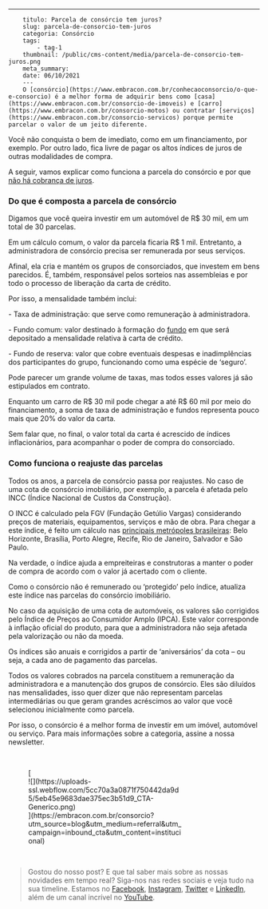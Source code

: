 ---
        titulo: Parcela de consórcio tem juros?
        slug: parcela-de-consorcio-tem-juros
        categoria: Consórcio
        tags:
            - tag-1
        thumbnail: /public/cms-content/media/parcela-de-consorcio-tem-juros.png
        meta_summary: 
        date: 06/10/2021
        ---
        O [consórcio](https://www.embracon.com.br/conhecaoconsorcio/o-que-e-consorcio) é a melhor forma de adquirir bens como [casa](https://www.embracon.com.br/consorcio-de-imoveis) e [carro](https://www.embracon.com.br/consorcio-motos) ou contratar [serviços](https://www.embracon.com.br/consorcio-servicos) porque permite parcelar o valor de um jeito diferente.

Você não conquista o bem de imediato, como em um financiamento, por exemplo. Por outro lado, fica livre de pagar os altos índices de juros de outras modalidades de compra.

A seguir, vamos explicar como funciona a parcela do consórcio e por que [não há cobrança de juros](https://www.embracon.com.br/blog/parcela-de-consorcio-tem-juros).

### Do que é composta a parcela de consórcio

Digamos que você queira investir em um automóvel de R$ 30 mil, em um total de 30 parcelas.

Em um cálculo comum, o valor da parcela ficaria R$ 1 mil. Entretanto, a administradora de consórcio precisa ser remunerada por seus serviços.

Afinal, ela cria e mantém os grupos de consorciados, que investem em bens parecidos. É, também, responsável pelos sorteios nas assembleias e por todo o processo de liberação da carta de crédito.

Por isso, a mensalidade também inclui:

\- Taxa de administração: que serve como remuneração à administradora.

\- Fundo comum: valor destinado à formação do [fundo](https://www.embracon.com.br/blog/entenda-como-funciona-a-devolucao-do-fundo-de-reserva) em que será depositado a mensalidade relativa à carta de crédito.

\- Fundo de reserva: valor que cobre eventuais despesas e inadimplências dos participantes do grupo, funcionando como uma espécie de ‘seguro’.

Pode parecer um grande volume de taxas, mas todos esses valores já são estipulados em contrato.

Enquanto um carro de R$ 30 mil pode chegar a até R$ 60 mil por meio do financiamento, a soma de taxa de administração e fundos representa pouco mais que 20% do valor da carta.

Sem falar que, no final, o valor total da carta é acrescido de índices inflacionários, para acompanhar o poder de compra do consorciado.

### Como funciona o reajuste das parcelas

Todos os anos, a parcela de consórcio passa por reajustes. No caso de uma cota de consórcio imobiliário, por exemplo, a parcela é afetada pelo INCC (Índice Nacional de Custos da Construção).

O INCC é calculado pela FGV (Fundação Getúlio Vargas) considerando preços de materiais, equipamentos, serviços e mão de obra. Para chegar a este índice, é feito um cálculo nas [principais metrópoles brasileiras](https://www.embracon.com.br/blog/top-5-destinos-de-ferias-escolha-sua-proxima-viagem-pelo-brasil): Belo Horizonte, Brasília, Porto Alegre, Recife, Rio de Janeiro, Salvador e São Paulo.

Na verdade, o índice ajuda a empreiteiras e construtoras a manter o poder de compra de acordo com o valor já acertado com o cliente.

Como o consórcio não é remunerado ou ‘protegido’ pelo índice, atualiza este índice nas parcelas do consórcio imobiliário.

No caso da aquisição de uma cota de automóveis, os valores são corrigidos pelo Índice de Preços ao Consumidor Amplo (IPCA). Este valor corresponde à inflação oficial do produto, para que a administradora não seja afetada pela valorização ou não da moeda.

Os índices são anuais e corrigidos a partir de ‘aniversários’ da cota – ou seja, a cada ano de pagamento das parcelas.

Todos os valores cobrados na parcela constituem a remuneração da administradora e a manutenção dos grupos de consórcio. Eles são diluídos nas mensalidades, isso quer dizer que não representam parcelas intermediárias ou que geram grandes acréscimos ao valor que você selecionou inicialmente como parcela.

Por isso, o consórcio é a melhor forma de investir em um imóvel, automóvel ou serviço. Para mais informações sobre a categoria, assine a nossa newsletter.

‍

<figure class="w-richtext-figure-type-image w-richtext-align-center" style="max-width:310px">[<div>![](https://uploads-ssl.webflow.com/5cc70a3a0871f750442da9d5/5eb45e9683dae375ec3b51d9_CTA-Generico.png)</div>](https://embracon.com.br/consorcio?utm_source=blog&utm_medium=referral&utm_campaign=inbound_cta&utm_content=institucional)</figure>‍

> Gostou do nosso post? E que tal saber mais sobre as nossas novidades em tempo real? Siga-nos nas redes sociais e veja tudo na sua timeline. Estamos no [Facebook](https://www.facebook.com/embracon/), [Instagram](https://www.instagram.com/embraconoficial/), [Twitter](https://twitter.com/embracon) e [LinkedIn](https://www.linkedin.com/company/1018875/), além de um canal incrível no [YouTube](https://www.youtube.com/channel/UCL-Y0mv9zc73Iek48NLUBzQ).

‍
        